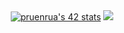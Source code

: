 <div align=center >
  <a href="https://github.com/oakoudad/badge42"><img src="https://badge.mediaplus.ma/darkblue/pruenrua" alt="pruenrua's 42 stats" /></a>
  <a href="https://github.com/anuraghazra/github-readme-stats"><img src="https://github-readme-stats.vercel.app/api?username=EsperSaN" theme=react /></a>
</div>
